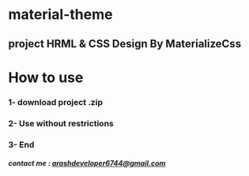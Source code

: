 # material-theme
## project HRML &amp; CSS Design By MaterializeCss

# How to use
### 1- download project .zip
### 2- Use without restrictions
### 3- End
##### contact me : arashdeveloper6744@gmail.com
